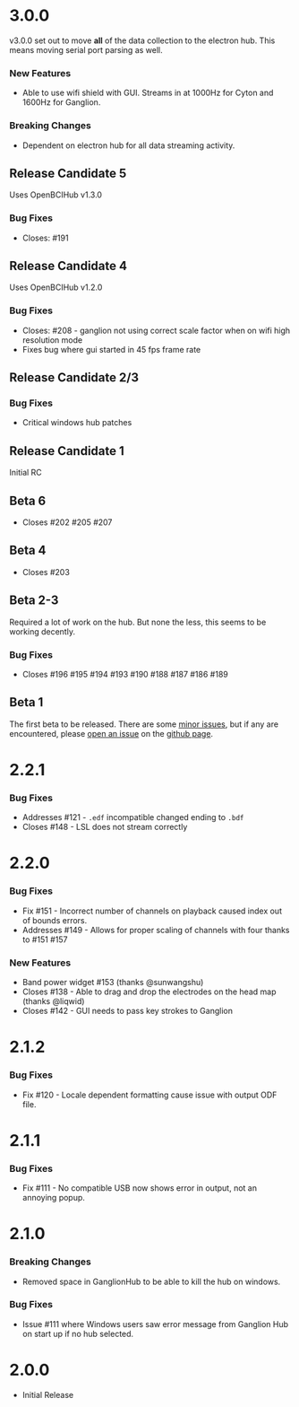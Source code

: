 # 3.0.0

v3.0.0 set out to move **all** of the data collection to the electron hub. This means moving serial port parsing as well.

### New Features

* Able to use wifi shield with GUI. Streams in at 1000Hz for Cyton and 1600Hz for Ganglion.

### Breaking Changes

* Dependent on electron hub for all data streaming activity.

## Release Candidate 5

Uses OpenBCIHub v1.3.0

### Bug Fixes

* Closes: #191

## Release Candidate 4

Uses OpenBCIHub v1.2.0

### Bug Fixes

* Closes: #208 - ganglion not using correct scale factor when on wifi high resolution mode
* Fixes bug where gui started in 45 fps frame rate

## Release Candidate 2/3

### Bug Fixes

* Critical windows hub patches

## Release Candidate 1

Initial RC

## Beta 6

* Closes #202 #205 #207

## Beta 4

* Closes #203

## Beta 2-3

Required a lot of work on the hub. But none the less, this seems to be working decently.

### Bug Fixes

* Closes #196 #195 #194 #193 #190 #188 #187 #186 #189

## Beta 1

The first beta to be released. There are some [minor issues](https://github.com/OpenBCI/OpenBCI_GUI/issues), but if any are encountered, please [open an issue](https://github.com/OpenBCI/OpenBCI_GUI/issues/new) on the [github page](https://github.com/OpenBCI/OpenBCI_GUI/issues).

# 2.2.1

### Bug Fixes
* Addresses #121 - `.edf` incompatible changed ending to `.bdf`
* Closes #148 - LSL does not stream correctly

# 2.2.0

### Bug Fixes
* Fix #151 - Incorrect number of channels on playback caused index out of bounds errors.
* Addresses #149 - Allows for proper scaling of channels with four thanks to #151 #157

### New Features
* Band power widget #153 (thanks @sunwangshu)
* Closes #138 - Able to drag and drop the electrodes on the head map  (thanks @liqwid)
* Closes #142 - GUI needs to pass key strokes to Ganglion

# 2.1.2

### Bug Fixes
* Fix #120 - Locale dependent formatting cause issue with output ODF file.

# 2.1.1

### Bug Fixes
* Fix #111 - No compatible USB now shows error in output, not an annoying popup.

# 2.1.0

### Breaking Changes
* Removed space in GanglionHub to be able to kill the hub on windows.

### Bug Fixes
* Issue #111 where Windows users saw error message from Ganglion Hub on start up if no hub selected.

# 2.0.0

* Initial Release
